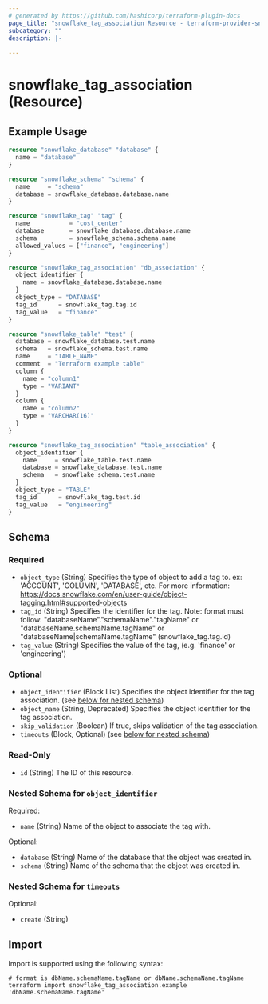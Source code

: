 ```yaml
---
# generated by https://github.com/hashicorp/terraform-plugin-docs
page_title: "snowflake_tag_association Resource - terraform-provider-snowflake"
subcategory: ""
description: |-
  
---
```


# snowflake_tag_association (Resource)



## Example Usage

```terraform
resource "snowflake_database" "database" {
  name = "database"
}

resource "snowflake_schema" "schema" {
  name     = "schema"
  database = snowflake_database.database.name
}

resource "snowflake_tag" "tag" {
  name           = "cost_center"
  database       = snowflake_database.database.name
  schema         = snowflake_schema.schema.name
  allowed_values = ["finance", "engineering"]
}

resource "snowflake_tag_association" "db_association" {
  object_identifier {
    name = snowflake_database.database.name
  }
  object_type = "DATABASE"
  tag_id      = snowflake_tag.tag.id
  tag_value   = "finance"
}

resource "snowflake_table" "test" {
  database = snowflake_database.test.name
  schema   = snowflake_schema.test.name
  name     = "TABLE_NAME"
  comment  = "Terraform example table"
  column {
    name = "column1"
    type = "VARIANT"
  }
  column {
    name = "column2"
    type = "VARCHAR(16)"
  }
}

resource "snowflake_tag_association" "table_association" {
  object_identifier {
    name     = snowflake_table.test.name
    database = snowflake_database.test.name
    schema   = snowflake_schema.test.name
  }
  object_type = "TABLE"
  tag_id      = snowflake_tag.test.id
  tag_value   = "engineering"
}
```

<!-- schema generated by tfplugindocs -->
## Schema

### Required

- `object_type` (String) Specifies the type of object to add a tag to. ex: 'ACCOUNT', 'COLUMN', 'DATABASE', etc. For more information: https://docs.snowflake.com/en/user-guide/object-tagging.html#supported-objects
- `tag_id` (String) Specifies the identifier for the tag. Note: format must follow: "databaseName"."schemaName"."tagName" or "databaseName.schemaName.tagName" or "databaseName|schemaName.tagName" (snowflake_tag.tag.id)
- `tag_value` (String) Specifies the value of the tag, (e.g. 'finance' or 'engineering')

### Optional

- `object_identifier` (Block List) Specifies the object identifier for the tag association. (see [below for nested schema](#nestedblock--object_identifier))
- `object_name` (String, Deprecated) Specifies the object identifier for the tag association.
- `skip_validation` (Boolean) If true, skips validation of the tag association.
- `timeouts` (Block, Optional) (see [below for nested schema](#nestedblock--timeouts))

### Read-Only

- `id` (String) The ID of this resource.

<a id="nestedblock--object_identifier"></a>
### Nested Schema for `object_identifier`

Required:

- `name` (String) Name of the object to associate the tag with.

Optional:

- `database` (String) Name of the database that the object was created in.
- `schema` (String) Name of the schema that the object was created in.


<a id="nestedblock--timeouts"></a>
### Nested Schema for `timeouts`

Optional:

- `create` (String)

## Import

Import is supported using the following syntax:

```shell
# format is dbName.schemaName.tagName or dbName.schemaName.tagName
terraform import snowflake_tag_association.example 'dbName.schemaName.tagName'
```
